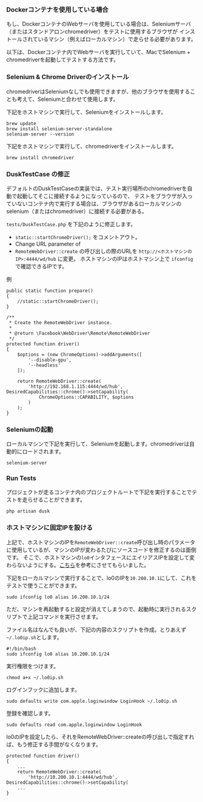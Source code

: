 ### Dockerコンテナを使用している場合
もし、DockerコンテナのWebサーバを使用している場合は、Seleniumサーバ（またはスタンドアロンchromedriver）をテストに使用するブラウザが
インストールされているマシン（例えばローカルマシン）で走らせる必要があります。

以下は、Dockerコンテナ内でWebサーバを実行していて、MacでSelenium + chromedriverを起動してテストする方法です。

### Selenium & Chrome Driverのインストール
chromedriverはSeleniumなしでも使用できますが、他のブラウザを使用することも考えて、Seleniumと合わせて使用します。

下記をホストマシンで実行して、Seleniumをインストールします。
```
brew update
brew install selenium-server-standalone
selenium-server --version
```

下記をホストマシンで実行して、chromedriverをインストールします。
```
brew install chromedriver
```

### DuskTestCase の修正
デフォルトのDuskTestCaseの実装では、テスト実行場所のchromedriverを自動で起動してそこに接続するようになっているので、
テストをブラウザが入っていないコンテナ内で実行する場合は、ブラウザがあるローカルマシンのselenium（またはchromedriver）に接続する必要がある。

`tests/DuskTestCase.php` を下記のように修正します。
* `static::startChromeDriver();` をコメントアウト。
* Change URL parameter of 
* `RemoteWebDriver::create` の呼び出しの際のURLを `http://<ホストマシンのIP>:4444/wd/hub` に変更。
  ホストマシンのIPはホストマシン上で `ifconfig` で確認できるIPです。

例
```
public static function prepare()
{
    //static::startChromeDriver();
}

/**
 * Create the RemoteWebDriver instance.
 *
 * @return \Facebook\WebDriver\Remote\RemoteWebDriver
 */
protected function driver()
{
    $options = (new ChromeOptions)->addArguments([
        '--disable-gpu',
        '--headless'
    ]);

    return RemoteWebDriver::create(
        'http://192.168.1.115:4444/wd/hub', DesiredCapabilities::chrome()->setCapability(
            ChromeOptions::CAPABILITY, $options
        )
    );
}
```

### Seleniumの起動
ローカルマシンで下記を実行して、Seleniumを起動します。chromedriverは自動的にロードされます。
```
selenium-server
```

### Run Tests
プロジェクトが走るコンテナ内のプロジェクトルートで下記を実行することでテストを走らせることができます。 
```
php artisan dusk
```

### ホストマシンに固定IPを設ける
上記で、ホストマシンのIPを`RemoteWebDriver::create`呼び出し時のパラメータに使用しているが、マシンのIPが変わるたびにソースコードを修正するのは面倒です。
そこで、ホストマシンの`lo0`インタフェースにエイリアスIPを設定して変わらないようにする。[こちら](https://joppot.info/2017/05/03/3908)を参考にさせてもらいました。

下記をローカルマシンで実行することで、lo0のIPを`10.200.10.1`にして、これをテストで使うことができます。
```
sudo ifconfig lo0 alias 10.200.10.1/24
```

ただ、マシンを再起動すると設定が消えてしまうので、起動時に実行されるスクリプトで上記コマンドを実行させます。


ファイル名はなんでも良いが、下記の内容のスクリプトを作成。とりあえず`~/.lo0ip.sh`とします。
```
#!/bin/bash
sudo ifconfig lo0 alias 10.200.10.1/24
```

実行権限をつけます。
```
chmod a+x ~/.lo0ip.sh
```

ログインフックに追加します。
```
sudo defaults write com.apple.loginwindow LoginHook ~/.lo0ip.sh
```

登録を確認します。
```
sudo defaults read com.apple.loginwindow LoginHook
```

lo0のIPを設定したら、それをRemoteWebDriver::createの呼び出しで指定すれば、もう修正する手間がなくなります。
```
protected function driver()
{
    ...
    return RemoteWebDriver::create(
        'http://10.200.10.1:4444/wd/hub', DesiredCapabilities::chrome()->setCapability(
    ...
}
```
